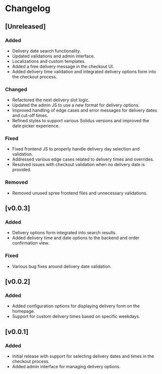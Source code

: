 
# Changelog

## [Unreleased]

### Added
- Delivery date search functionality.
- Updated validations and admin interface.
- Localizations and custom templates.
- Added a free delivery message in the checkout UI.
- Added delivery time validation and integrated delivery options form into the checkout process.

### Changed
- Refactored the next delivery slot logic.
- Updated the admin JS to use a new format for delivery options.
- Improved handling of edge cases and error messages for delivery dates and cut-off times.
- Refined styles to support various Solidus versions and improved the date picker experience.

### Fixed
- Fixed frontend JS to properly handle delivery day selection and validation.
- Addressed various edge cases related to delivery times and overrides.
- Resolved issues with checkout validation when no delivery date is provided.

### Removed
- Removed unused spree frontend files and unnecessary validations.

## [v0.0.3]
### Added
- Delivery options form integrated into search results.
- Added delivery time and date options to the backend and order confirmation view.

### Fixed
- Various bug fixes around delivery date validation.

## [v0.0.2]
### Added
- Added configuration options for displaying delivery form on the homepage.
- Support for custom delivery times based on specific weekdays.

## [v0.0.1]
### Added
- Initial release with support for selecting delivery dates and times in the checkout process.
- Added admin interface for managing delivery options.
